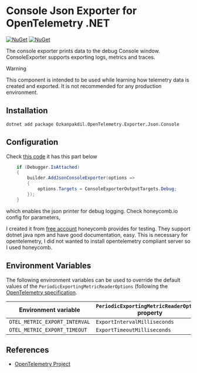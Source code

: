 # Console Json Exporter for OpenTelemetry .NET

[![NuGet](https://img.shields.io/nuget/v/Ozkanpakdil.OpenTelemetry.Exporter.Json.Console.svg)](https://www.nuget.org/packages/Ozkanpakdil.OpenTelemetry.Exporter.Json.Console)
[![NuGet](https://img.shields.io/nuget/dt/Ozkanpakdil.OpenTelemetry.Exporter.Json.Console.svg)](https://www.nuget.org/packages/Ozkanpakdil.OpenTelemetry.Exporter.Json.Console)

The console exporter prints data to the debug Console window.
ConsoleExporter supports exporting logs, metrics and traces.

> [!WARNING]
> This component is intended to be used while learning how telemetry data is
> created and exported. It is not recommended for any production environment.

## Installation

```shell
dotnet add package Ozkanpakdil.OpenTelemetry.Exporter.Json.Console
```

## Configuration

Check [this code](./demo/Program.cs) it has this part below

```csharp
    if (Debugger.IsAttached)
    {
        builder.AddJsonConsoleExporter(options =>
        {
            options.Targets = ConsoleExporterOutputTargets.Debug;
        });
    }
```

which enables the json printer for debug logging. Check honeycomb.io config for parameters,

I created it from [free account](https://docs.honeycomb.io/get-started/start-building/application/) honeycomb provides
for testing.
They support dotnet java npm and have good documentation, easy. This is necessary for opentelemetry, I did not wanted to
install opentelemetry compliant server so I used honeycomb.

## Environment Variables

The following environment variables can be used to override the default
values of the `PeriodicExportingMetricReaderOptions`
(following
the [OpenTelemetry specification](https://github.com/open-telemetry/opentelemetry-specification/blob/v1.12.0/specification/sdk-environment-variables.md#periodic-exporting-metricreader).

| Environment variable          | `PeriodicExportingMetricReaderOptions` property |
|-------------------------------|-------------------------------------------------|
| `OTEL_METRIC_EXPORT_INTERVAL` | `ExportIntervalMilliseconds`                    |
| `OTEL_METRIC_EXPORT_TIMEOUT`  | `ExportTimeoutMilliseconds`                     |

## References

* [OpenTelemetry Project](https://opentelemetry.io/)

